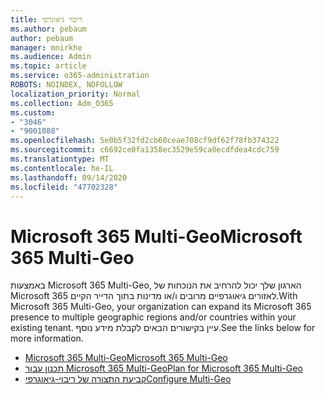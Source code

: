 ```yaml
---
title: ריבוי גיאוגרפי
ms.author: pebaum
author: pebaum
manager: mnirkhe
ms.audience: Admin
ms.topic: article
ms.service: o365-administration
ROBOTS: NOINDEX, NOFOLLOW
localization_priority: Normal
ms.collection: Adm_O365
ms.custom:
- "3046"
- "9001088"
ms.openlocfilehash: 5e0b5f32fd2cb60ceae708cf9df62f78fb374322
ms.sourcegitcommit: c6692ce0fa1358ec3529e59ca0ecdfdea4cdc759
ms.translationtype: MT
ms.contentlocale: he-IL
ms.lasthandoff: 09/14/2020
ms.locfileid: "47702328"
---
```

# <a name="microsoft-365-multi-geo"></a><span data-ttu-id="6a23f-102">Microsoft 365 Multi-Geo</span><span class="sxs-lookup"><span data-stu-id="6a23f-102">Microsoft 365 Multi-Geo</span></span>

<span data-ttu-id="6a23f-103">באמצעות Microsoft 365 Multi-Geo, הארגון שלך יכול להרחיב את הנוכחות של Microsoft 365 לאזורים גיאוגרפיים מרובים ו/או מדינות בתוך הדייר הקיים.</span><span class="sxs-lookup"><span data-stu-id="6a23f-103">With Microsoft 365 Multi-Geo, your organization can expand its Microsoft 365 presence to multiple geographic regions and/or countries within your existing tenant.</span></span> <span data-ttu-id="6a23f-104">עיין בקישורים הבאים לקבלת מידע נוסף.</span><span class="sxs-lookup"><span data-stu-id="6a23f-104">See the links below for more information.</span></span>

- [<span data-ttu-id="6a23f-105">Microsoft 365 Multi-Geo</span><span class="sxs-lookup"><span data-stu-id="6a23f-105">Microsoft 365 Multi-Geo</span></span>](https://docs.microsoft.com/office365/enterprise/office-365-multi-geo)
- [<span data-ttu-id="6a23f-106">תכנון עבור Microsoft 365 Multi-Geo</span><span class="sxs-lookup"><span data-stu-id="6a23f-106">Plan for Microsoft 365 Multi-Geo</span></span>](https://docs.microsoft.com/office365/enterprise/plan-for-multi-geo)
- [<span data-ttu-id="6a23f-107">קביעת התצורה של ריבוי-גיאוגרפי</span><span class="sxs-lookup"><span data-stu-id="6a23f-107">Configure Multi-Geo</span></span>](https://docs.microsoft.com/office365/enterprise/multi-geo-tenant-configuration)
